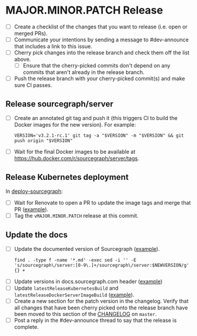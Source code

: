<!--
This template is used for patch releases.
It is not used for our monthly major/minor releases of Sourcegraph.
See [release_issue_template.md](release_issue_template.md) for the monthly release checklist.
-->

# MAJOR.MINOR.PATCH Release

- [ ] Create a checklist of the changes that you want to release (i.e. open or merged PRs).
- [ ] Communicate your intentions by sending a message to #dev-announce that includes a link to this issue.
- [ ] Cherry pick changes into the release branch and check them off the list above.
    - [ ] Ensure that the cherry-picked commits don't depend on any commits that aren't already in the release branch.
- [ ] Push the release branch with your cherry-picked commit(s) and make sure CI passes.

## Release sourcegraph/server

- [ ] Create an annotated git tag and push it (this triggers CI to build the Docker images for the new version). For example:
    ```
    VERSION='v3.2.1-rc.1' git tag -a "$VERSION" -m "$VERSION" && git push origin "$VERSION"
    ```

- [ ] Wait for the final Docker images to be available at https://hub.docker.com/r/sourcegraph/server/tags.

## Release Kubernetes deployment

In [deploy-sourcegraph](https://github.com/sourcegraph/deploy-sourcegraph):

- [ ] Wait for Renovate to open a PR to update the image tags and merge that PR ([example](https://github.com/sourcegraph/deploy-sourcegraph/pull/199)).
- [ ] Tag the `vMAJOR.MINOR.PATCH` release at this commit.

## Update the docs

- [ ] Update the documented version of Sourcegraph ([example](https://github.com/sourcegraph/sourcegraph/pull/2370/commits/701780fefa5809abb16669c9fb29738ec3bb2039)).
  ```
  find . -type f -name '*.md' -exec sed -i '' -E 's/sourcegraph\/server:[0-9\.]+/sourcegraph\/server:$NEWVERSION/g' {} +
  ```
- [ ] Update versions in docs.sourcegraph.com header ([example](https://github.com/sourcegraph/sourcegraph/pull/2701/commits/386e5ecb5225ab9c8ccc9791b489160ed7c984a2))
- [ ] Update `latestReleaseKubernetesBuild` and `latestReleaseDockerServerImageBuild` ([example](https://github.com/sourcegraph/sourcegraph/pull/2370/commits/15925f2769564225e37013acb52d9d0b30e1336c)).
- [ ] Create a new section for the patch version in the changelog. Verify that all changes that have been cherry picked onto the release branch have been moved to this section of the [CHANGELOG](https://github.com/sourcegraph/sourcegraph/blob/master/CHANGELOG.md) on `master`.
- [ ] Post a reply in the #dev-announce thread to say that the release is complete.
